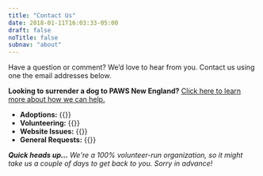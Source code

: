 ```yaml
---
title: "Contact Us"
date: 2018-01-11T16:03:33-05:00
draft: false
noTitle: false
subnav: "about"
---
```


Have a question or comment? We’d love to hear from you. Contact us using one the email addresses below.

<div class="bg-muted border padding margin-bottom">
	<strong>Looking to surrender a dog to PAWS New England?</strong> <a href="/rehoming-your-dog">Click here to learn more about how we can help.</a>
</div>

<ul class="list-unstyled">
	<li><strong>Adoptions:</strong> {{<email for="adoptions">}}</li>
	<li><strong>Volunteering:</strong> {{<email for="volunteers">}}</li>
	<li><strong>Website Issues:</strong> {{<email for="website">}}</li>
	<li><strong>General Requests:</strong> {{<email for="general">}}</li>
</ul>

*__Quick heads up...__ We're a 100% volunteer-run organization, so it might take us a couple of days to get back to you. Sorry in advance!*